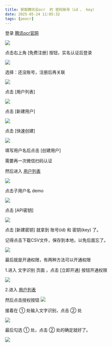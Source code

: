 ```yaml
---
title: 获取腾讯云ocr  的 密码账号（id 、 key）
date: 2025-05-24 11:05:32
tags: [poocr]
---
```




登录 [腾讯ocr官网](https://cloud.tencent.com/document/product/598/37140)

![](https://i-blog.csdnimg.cn/img_convert/bc8b2eb47399bc185b9eb6e94aa10232.png)

点击右上角 [免费注册] 按钮，实名认证后登录

![](https://i-blog.csdnimg.cn/img_convert/f302e2589e9d3ad979a333507e1a6e84.png)

选择：还没账号，注册后再关联

![](https://i-blog.csdnimg.cn/img_convert/289465a26305199c236cea4e3d95ab79.png)

点击 [用户列表]

![](https://i-blog.csdnimg.cn/img_convert/25ee9ef147de6f42619857d61c45023c.png)

点击 [新建用户]

![](https://i-blog.csdnimg.cn/img_convert/ef6e0045d6f770fdd50ce7634fd89d21.png)

点击 [快速创建]

![](https://i-blog.csdnimg.cn/img_convert/58b9e29f6a4c47b4d0879a717a6e9ecc.png)

填写用户名后点击 [创建用户]

需要再一次微信扫码认证

然后进入 [用户列表](https://console.cloud.tencent.com/cam)

![](https://i-blog.csdnimg.cn/img_convert/94b0e94462923b939411733b720ba0cf.png)

点击子用户名 demo

![](https://i-blog.csdnimg.cn/img_convert/0547aa76c982d1fca6a7c4cef5908229.png)

点击 [API密钥]

![](https://i-blog.csdnimg.cn/img_convert/cf65854fd54c9ce4fe17ab691e824c97.png)

点击 [新建密钥] 就拿到 账号(id) 和 密钥(key) 了。

记得点击下载CSV文件，保存到本地，以免后面忘了。

![](https://i-blog.csdnimg.cn/img_convert/fd14416c6f3a732b8025d3d126ce0641.png)

最后就是开通权限，有两种方法可以开通权限

1.进入 文字识别 页面 ，点击 [立即开通] 按钮开通权限

![](https://i-blog.csdnimg.cn/img_convert/1ddd77523280b1f670052f658d67811a.png)

2.进入 [ 用户列表](https://console.cloud.tencent.com/cam)

然后点击授权按钮
![](https://i-blog.csdnimg.cn/img_convert/a4ea0ffde405fdea3cdb69be0d324c2a.png)

接着在 ① 处输入文字识别，点击 ② 处

![](https://i-blog.csdnimg.cn/img_convert/2a28038a8d87f4bd95365686e6beb760.png)

最后勾选 ① 处，点击 ② 处的确定就好了。

![](https://i-blog.csdnimg.cn/img_convert/f1be179f594c11150963b3a1e2bdb164.png)